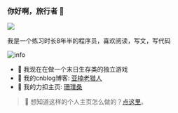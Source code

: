 ### 你好啊，旅行者 👋

![](https://visitor-badge.glitch.me/badge?page_id=MangoDowner.readme)

我是一个练习时长8年半的程序员，喜欢阅读，写文，写代码

![info](https://github-readme-stats.vercel.app/api?username=MangoDowner&show_icons=true&count_private=true&hide=prs&theme=default_repocard)

- 🔭 我现在在做一个末日生存类的独立游戏
- 📝 我的cnblog博客: [亚楠老猎人](https://www.cnblogs.com/laolieren/)
- 🧮 我的力扣主页: [珊璞桑](https://leetcode-cn.com/u/bloodborne/)

> 🤔 想知道这样的个人主页怎么做的？[点这里](https://www.zhihu.com/search?type=content&q=%E7%BE%8E%E5%8C%96%20github%20%E4%B8%AA%E4%BA%BA%E4%B8%BB%E9%A1%B5)。
